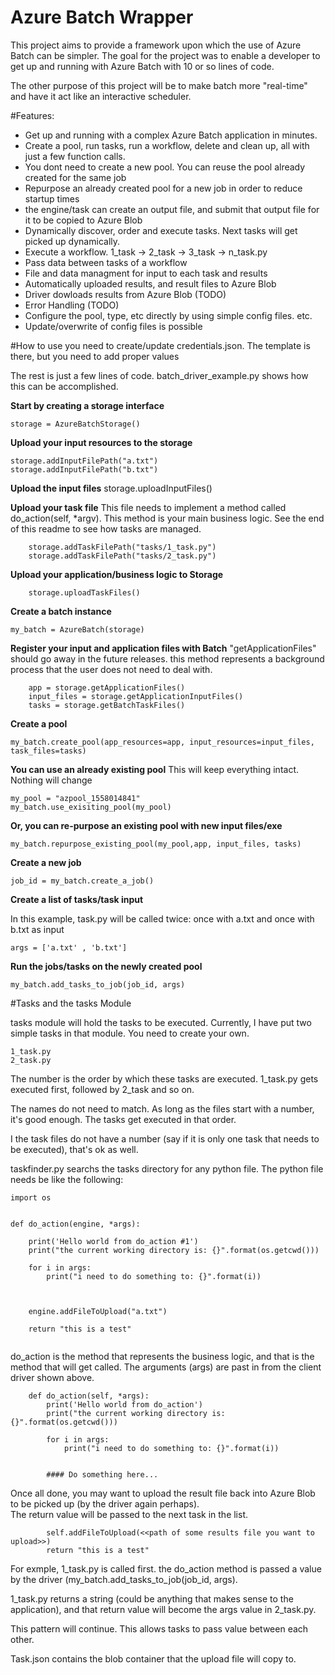 # Azure Batch Wrapper

This project aims to provide a framework upon which the use of Azure Batch can be simpler.  The goal for the project was to enable a developer to get up and running with Azure Batch with 10 or so lines of code.  

The other purpose of this project will be to make batch more "real-time" and have it act like an interactive scheduler.




#Features:

* Get up and running with a complex Azure Batch application in minutes.  
* Create a pool, run tasks, run a workflow, delete and clean up, all with just a few function calls. 
* You dont need to create a new pool.  You can reuse the pool already created for the same job
* Repurpose an already created pool for a new job in order to reduce startup times
* the engine/task can create an output file, and submit that output file for it to be copied to Azure Blob
* Dynamically discover, order and execute tasks.  Next tasks will get picked up dynamically.
* Execute a workflow.  1_task -> 2_task -> 3_task -> n_task.py
* Pass data between tasks of a workflow
* File and data managment for input to each task and results
* Automatically uploaded results, and result files to Azure Blob
* Driver dowloads results from Azure Blob (TODO)
* Error Handling (TODO)
* Configure the pool, type, etc directly by using simple config files. etc.
* Update/overwrite of config files is possible

  

#How to use
you need to create/update credentials.json.  The template is there, but you need to add proper values


The rest is just a few lines of code.  batch_driver_example.py shows how this can be accomplished.  

**Start by creating a storage interface**
    
    storage = AzureBatchStorage()

**Upload your input resources to the storage**

    storage.addInputFilePath("a.txt")
    storage.addInputFilePath("b.txt")
    
**Upload the input files**
    storage.uploadInputFiles()


**Upload your task file**
This file needs to implement a method called do_action(self, *argv).  This method is your main business logic.  See the end of this readme to see how tasks are managed.
```
    storage.addTaskFilePath("tasks/1_task.py")
    storage.addTaskFilePath("tasks/2_task.py")
```
   

**Upload your application/business logic to Storage**
```
    storage.uploadTaskFiles()
```    
    
**Create a batch instance**

    my_batch = AzureBatch(storage)
    
**Register your input and application files with Batch**
"getApplicationFiles" should go away in the future releases.  this method represents a background process that the user does not need to deal with.
```
    app = storage.getApplicationFiles()
    input_files = storage.getApplicationInputFiles()
    tasks = storage.getBatchTaskFiles()
```

**Create a pool**

    my_batch.create_pool(app_resources=app, input_resources=input_files, task_files=tasks)



**You can use an already existing pool**
This will keep everything intact.  Nothing will change


    my_pool = "azpool_1558014841"
    my_batch.use_exisiting_pool(my_pool)


**Or, you can re-purpose an existing pool with new input files/exe**

    my_batch.repurpose_existing_pool(my_pool,app, input_files, tasks)


**Create a new job**

    job_id = my_batch.create_a_job()


**Create a list of tasks/task input**

In this example, task.py will be called twice: once with a.txt and once with b.txt as input
    
    args = ['a.txt' , 'b.txt']

**Run the jobs/tasks on the newly created pool**

    my_batch.add_tasks_to_job(job_id, args)




#Tasks and the tasks Module

tasks module will hold the tasks to be executed.  Currently, I have put two simple tasks in that module.  You need to create your own.
```
1_task.py 
2_task.py
```
The number is the order by which these tasks are executed.  1_task.py gets executed first, followed by 2_task and so on.  

The names do not need to match. As long as the files start with a number, it's good enough.  The tasks get executed in that order.  

I the task files do not have a number (say if it is only one task that needs to be executed), that's ok as well.  

taskfinder.py searchs the tasks directory for any python file.  The python file needs be like the following:

````
import os


def do_action(engine, *args):

    print('Hello world from do_action #1')
    print("the current working directory is: {}".format(os.getcwd()))

    for i in args:
        print("i need to do something to: {}".format(i))



    engine.addFileToUpload("a.txt")

    return "this is a test"


````

do_action is the method that represents the business logic, and that is the method that will get called.  The arguments (args) are past in from the client driver shown above.  

```
    def do_action(self, *args):
        print('Hello world from do_action')
        print("the current working directory is: {}".format(os.getcwd()))

        for i in args:
            print("i need to do something to: {}".format(i))
        
        
        #### Do something here...
```
Once all done, you may want to upload the result file back into Azure Blob to be picked up (by the driver again perhaps).  
The return value will be passed to the next task in the list.   
```
        self.addFileToUpload(<<path of some results file you want to upload>>)    
        return "this is a test"
```   
For exmple, 1_task.py is called first.  the do_action method is passed a value by the driver (my_batch.add_tasks_to_job(job_id, args).

1_task.py returns a string (could be anything that makes sense to the application), and that return value will become the args value in 2_task.py.

This pattern will continue.  This allows tasks to pass value between each other.  


Task.json contains the blob container that the upload file will copy to.

